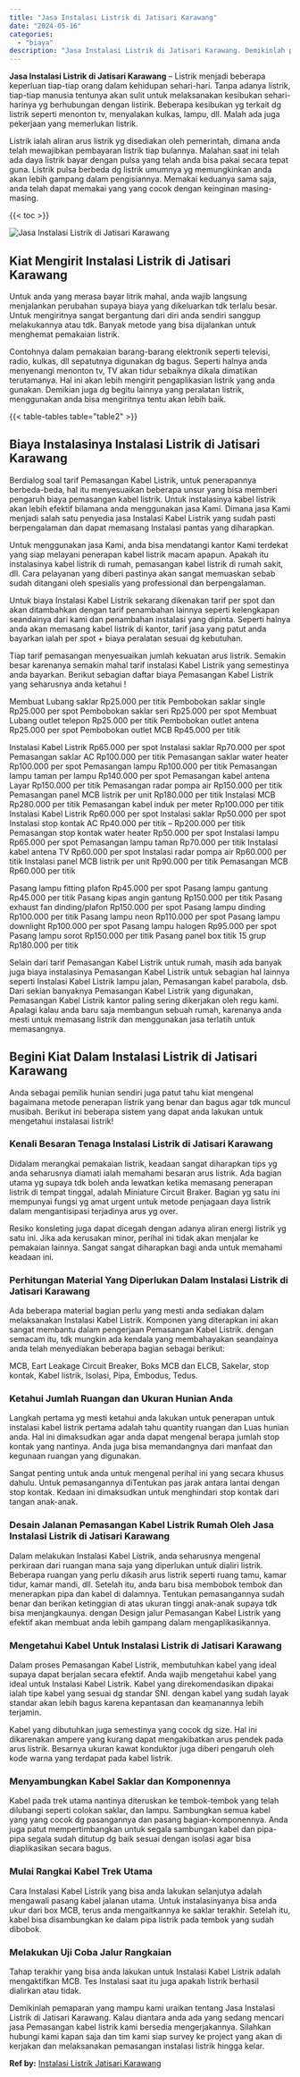 ```yaml
---
title: "Jasa Instalasi Listrik di Jatisari Karawang"
date: "2024-05-16"
categories: 
  - "biaya"
description: "Jasa Instalasi Listrik di Jatisari Karawang. Demikinlah pemaparan yang mampu kami uraikan tentang Jasa Instalasi Listrik di Jatisari Karawang. Kalau diantara..."
---
```


**Jasa Instalasi Listrik di Jatisari Karawang** – Listrik menjadi beberapa keperluan tiap-tiap orang dalam kehidupan sehari-hari. Tanpa adanya listrik, tiap-tiap manusia tentunya akan sulit untuk melaksanakan kesibukan sehari-harinya yg berhubungan dengan listirik. Beberapa kesibukan yg terkait dg listrik seperti menonton tv, menyalakan kulkas, lampu, dll. Malah ada juga pekerjaan yang memerlukan listrik.

Listrik ialah aliran arus listrik yg disediakan oleh pemerintah, dimana anda telah mewajibkan pembayaran listrik tiap bulannya. Malahan saat ini telah ada daya listrik bayar dengan pulsa yang telah anda bisa pakai secara tepat guna. Listrik pulsa berbeda dg listrik umumnya yg memungkinkan anda akan lebih gampang dalam pengisiannya. Memakai keduanya sama saja, anda telah dapat memakai yang yang cocok dengan keinginan masing-masing.

{{< toc >}}

![Jasa Instalasi Listrik di Jatisari Karawang](/images/instalasi-listrik-murah03.png)

## Kiat Mengirit Instalasi Listrik di Jatisari Karawang

Untuk anda yang merasa bayar litrik mahal, anda wajib langsung menjalankan perubahan supaya biaya yang dikeluarkan tdk terlalu besar. Untuk mengiritnya sangat bergantung dari diri anda sendiri sanggup melakukannya atau tdk. Banyak metode yang bisa dijalankan untuk menghemat pemakaian listrik.

Contohnya dalam pemakaian barang-barang elektronik seperti televisi, radio, kulkas, dll sepatutnya digunakan dg bagus. Seperti halnya anda menyenangi menonton tv, TV akan tidur sebaiknya dikala dimatikan terutamanya. Hal ini akan lebih mengirit pengaplikasian listrik yang anda gunakan. Demikian juga dg begitu lainnya yang peralatan listrik, menggunakan anda bisa mengiritnya tentu akan lebih baik.

{{< table-tables table="table2" >}}

## Biaya Instalasinya Instalasi Listrik di Jatisari Karawang

Berdialog soal tarif Pemasangan Kabel Listrik, untuk penerapannya berbeda-beda, hal itu menyesuaikan beberapa unsur yang bisa memberi pengaruh biaya pemasangan kabel listrik. Untuk instalasinya kabel listrik akan lebih efektif bilamana anda menggunakan jasa Kami. Dimana jasa Kami menjadi salah satu penyedia jasa Instalasi Kabel Listrik yang sudah pasti berpengalaman dan dapat memasang Instalasi pantas yang diharapkan.

Untuk menggunakan jasa Kami, anda bisa mendatangi kantor Kami terdekat yang siap melayani penerapan kabel listrik macam apapun. Apakah itu instalasinya kabel listrik di rumah, pemasangan kabel listrik di rumah sakit, dll. Cara pelayanan yang diberi pastinya akan sangat memuaskan sebab sudah ditangani oleh spesialis yang professional dan berpengalaman.

Untuk biaya Instalasi Kabel Listrik sekarang dikenakan tarif per spot dan akan ditambahkan dengan tarif penambahan lainnya seperti kelengkapan seandainya dari kami dan penambahan instalasi yang dipinta. Seperti halnya anda akan memasang kabel listrik di kantor, tarif jasa yang patut anda bayarkan ialah per spot + biaya peralatan sesuai dg kebutuhan.

Tiap tarif pemasangan menyesuaikan jumlah kekuatan arus listrik. Semakin besar karenanya semakin mahal tarif instalasi Kabel Listrik yang semestinya anda bayarkan. Berikut sebagian daftar biaya Pemasangan Kabel Listrik yang seharusnya anda ketahui !

Membuat Lubang saklar Rp25.000 per titik Pembobokan saklar single Rp25.000 per spot Pembobokan saklar seri Rp25.000 per spot Membuat Lubang outlet telepon Rp25.000 per titik Pembobokan outlet antena Rp25.000 per spot Pembobokan outlet MCB Rp45.000 per titik

Instalasi Kabel Listrik Rp65.000 per spot Instalasi saklar Rp70.000 per spot Pemasangan saklar AC Rp100.000 per titik Pemasangan saklar water heater Rp100.000 per spot Pemasangan lampu Rp100.000 per titik Pemasangan lampu taman per lampu Rp140.000 per spot Pemasangan kabel antena Layar Rp150.000 per titik Pemasangan radar pompa air Rp150.000 per titik Pemasangan panel MCB listrik per unit Rp180.000 per titik Instalasi MCB Rp280.000 per titik Pemasangan kabel induk per meter Rp100.000 per titik Instalasi Kabel Listrik Rp60.000 per spot Instalasi saklar Rp50.000 per spot Instalasi stop kontak AC Rp40.000 per titik – Rp200.000 per titik Pemasangan stop kontak water heater Rp50.000 per spot Instalasi lampu Rp65.000 per spot Pemasangan lampu taman Rp70.000 per titik Instalasi kabel antena TV Rp60.000 per spot Instalasi radar pompa air Rp60.000 per titik Instalasi panel MCB listrik per unit Rp90.000 per titik Pemasangan MCB Rp60.000 per titik

Pasang lampu fitting plafon Rp45.000 per spot Pasang lampu gantung Rp45.000 per titik Pasang kipas angin gantung Rp150.000 per titik Pasang exhaust fan dinding/plafon Rp150.000 per spot Pasang lampu dinding Rp100.000 per titik Pasang lampu neon Rp110.000 per spot Pasang lampu downlight Rp100.000 per spot Pasang lampu halogen Rp95.000 per spot Pasang lampu sorot Rp150.000 per titik Pasang panel box titik 15 grup Rp180.000 per titik

Selain dari tarif Pemasangan Kabel Listrik untuk rumah, masih ada banyak juga biaya instalasinya Pemasangan Kabel Listrik untuk sebagian hal lainnya seperti Instalasi Kabel Listrik lampu jalan, Pemasangan kabel parabola, dsb. Dari sekian banyaknya Pemasangan Kabel Listrik yang digunakan, Pemasangan Kabel Listrik kantor paling sering dikerjakan oleh regu kami. Apalagi kalau anda baru saja membangun sebuah rumah, karenanya anda mesti untuk memasang listrik dan menggunakan jasa terlatih untuk memasangnya.

## Begini Kiat Dalam Instalasi Listrik di Jatisari Karawang


Anda sebagai pemilik hunian sendiri juga patut tahu kiat mengenal bagaimana metode penerapan listrik yang benar dan bagus agar tdk muncul musibah. Berikut ini beberapa sistem yang dapat anda lakukan untuk mengetahui instalasai listrik!

### Kenali Besaran Tenaga Instalasi Listrik di Jatisari Karawang

Didalam merangkai pemakaian listrik, keadaan sangat diharapkan tips yg anda seharusnya diamati ialah memahami besaran arus listrik. Ada bagian utama yg supaya tdk boleh anda lewatkan ketika memasang penerapan listrik di tempat tinggal, adalah Miniature Circuit Braker. Bagian yg satu ini mempunyai fungsi yg amat urgent untuk metode penjagaan daya listrik dalam mengantisipasi terjadinya arus yg over.

Resiko konsleting juga dapat dicegah dengan adanya aliran energi listrik yg satu ini. Jika ada kerusakan minor, perihal ini tidak akan menjalar ke pemakaian lainnya. Sangat sangat diharapkan bagi anda untuk memahami keadaan ini.

### Perhitungan Material Yang Diperlukan Dalam Instalasi Listrik di Jatisari Karawang

Ada beberapa material bagian perlu yang mesti anda sediakan dalam melaksanakan Instalasi Kabel Listrik. Komponen yang diterapkan ini akan sangat membantu dalam pengerjaan Pemasangan Kabel Listrik. dengan semacam itu, tdk mungkin ada kendala yang membahayakan seandainya anda telah menyediakan beberapa bagian sebagai berikut:

MCB, Eart Leakage Circuit Breaker, Boks MCB dan ELCB, Sakelar, stop kontak, Kabel listrik, Isolasi, Pipa, Embodus, Tedus.

### Ketahui Jumlah Ruangan dan Ukuran Hunian Anda

Langkah pertama yg mesti ketahui anda lakukan untuk penerapan untuk instalasi kabel listrik pertama adalah tahu quantity ruangan dan Luas hunian anda. Hal ini dimaksudkan agar anda dapat mengenal berapa jumlah stop kontak yang nantinya. Anda juga bisa memandangnya dari manfaat dan kegunaan ruangan yang digunakan.

Sangat penting untuk anda untuk mengenal perihal ini yang secara khusus dahulu. Untuk pemasangannya diTentukan pas jarak antara lantai dengan stop kontak. Kedaan ini dimaksudkan untuk menghindari stop kontak dari tangan anak-anak.

### Desain Jalanan Pemasangan Kabel Listrik Rumah Oleh Jasa Instalasi Listrik di Jatisari Karawang

Dalam melakukan Instalasi Kabel Listrik, anda seharusnya mengenal perkiraan dari ruangan mana saja yang diperlukan untuk dialiri listrik. Beberapa ruangan yang perlu dikasih arus listrik seperti ruang tamu, kamar tidur, kamar mandi, dll. Setelah itu, anda baru bisa membobok tembok dan menerapkan pipa dan kabel di dalamnya. Tentukan pemasangannya sudah benar dan berikan ketinggian di atas ukuran tinggi anak-anak supaya tdk bisa menjangkaunya. dengan Design jalur Pemasangan Kabel Listrik yang efektif akan membuat anda lebih gampang dalam mengaplikasikannya.

### Mengetahui Kabel Untuk Instalasi Listrik di Jatisari Karawang

Dalam proses Pemasangan Kabel Listrik, membutuhkan kabel yang ideal supaya dapat berjalan secara efektif. Anda wajib mengetahui kabel yang ideal untuk Instalasi Kabel Listrik. Kabel yang direkomendasikan dipakai ialah tipe kabel yang sesuai dg standar SNI. dengan kabel yang sudah layak standar akan lebih bagus karena kepantasan dan keamanannya lebih terjamin.

Kabel yang dibutuhkan juga semestinya yang cocok dg size. Hal ini dikarenakan ampere yang kurang dapat mengakibatkan arus pendek pada arus listrik. Besarnya ukuran kawat konduktor juga diberi pengaruh oleh kode warna yang terdapat pada kabel listrik.

### Menyambungkan Kabel Saklar dan Komponennya

Kabel pada trek utama nantinya diteruskan ke tembok-tembok yang telah dilubangi seperti colokan saklar, dan lampu. Sambungkan semua kabel yang yang cocok dg pasangannya dan pasang bagian-komponennya. Anda juga patut mempertimbangkan untuk segala sambungan kabel dan pipa-pipa segala sudah ditutup dg baik sesuai dengan isolasi agar bisa diaplikasikan secara bagus.

### Mulai Rangkai Kabel Trek Utama

Cara Instalasi Kabel Listrik yang bisa anda lakukan selanjutya adalah mengawali pasang kabel jalanan utama. Untuk instalasinyanya bisa anda ukur dari box MCB, terus anda mengaitkannya ke saklar terakhir. Setelah itu, kabel bisa disambungkan ke dalam pipa listrik pada tembok yang sudah dibobok.

### Melakukan Uji Coba Jalur Rangkaian

Tahap terakhir yang bisa anda lakukan untuk Instalasi Kabel Listrik adalah mengaktifkan MCB. Tes Instalasi saat itu juga apakah listrik berhasil dialirkan atau tidak.

Demikinlah pemaparan yang mampu kami uraikan tentang Jasa Instalasi Listrik di Jatisari Karawang. Kalau diantara anda ada yang sedang mencari jasa Pemasangan kabel listrik kami bersedia mengerjakannya. Silahkan hubungi kami kapan saja dan tim kami siap survey ke project yang akan di kerjakan dan melaksanakan pemasangan instalasi listrik hingga kelar.

**Ref by:** [Instalasi Listrik Jatisari Karawang](https://id.wikipedia.org/wiki/Instalasi)
